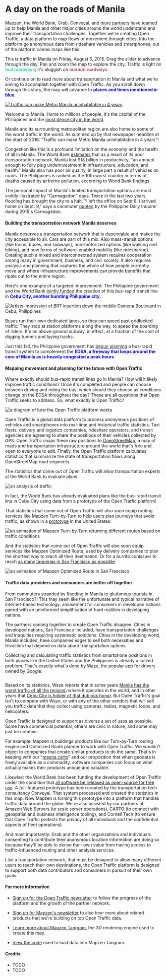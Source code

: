 <h1>A day on the roads of Manila</h1>

Mapzen, the World Bank, Grab, Conveyal, and [more partners](#credits) have teamed up to help Manila and other major cities around the world understand and improve their transportation challenges. Together we're creating Open Traffic, a data platform to map flows of movement through cities. Into the platform go anonymous data from rideshare vehicles and smartphones, out of the platform comes maps like this.

This is traffic in Manila on Friday, August 5, 2015. Drag the slider to advance through the day. Pan and zoom the map to explore the city. Traffic is light on <span style="color: #22dfc2; font-weight: bold;">teal roadways</span>; it's sluggish on <span style="color: #b25476; font-weight: bold;">maroon roadways</span>.

Or continue on to read more about transportation in Manila and what we're aiming to accomplish together with Open Traffic. As you scroll down through this story, the map will advance to <span style="color: blue; font-weight: bold;">places and times mentioned in blue</span>. 

<a href="http://www.philstar.com/headlines/2016/01/04/1539050/traffic-can-make-metro-manila-uninhabitable-4-years"><img src="manila-traffic-headline.png" alt="Traffic can make Metro Manila uninhabitable in 4 years"/></a>

Welcome to Manila. Home to millions of people, it's the capital of the Philippines and the [most dense city in the world](https://en.wikipedia.org/wiki/List_of_cities_by_population_density).

Manila and its surrounding metropolitan region are also home to some of the worst traffic in the world. As summed up by that newspaper headline at the start of 2016: "Traffic can make Metro Manila uninhabitable in 4 years"!

Congestion like this is a profound limitation on the economy and the health of all in Manila. The World Bank [estimates](http://blogs.worldbank.org/eastasiapacific/philippines-traffic-woes-and-road-ahead) that as a result of its poor transportation network, Manila lost $18 billion in productivity, "an amount enough to fully plug underinvestment in infrastructure, education, and health." Manila also has poor air quality, in large part a result of vehicles on roads. The Philippines is ranked as the 10th worst country in terms of deaths caused by airborne pollution, according to World Bank [findings](http://documents.worldbank.org/curated/en/984261468327002120/Transport-for-health-the-global-burden-of-disease-from-motorized-road-transport).

The personal impact of Manila's limited transportation options are most vividly illustrated by "Carmagedon" days. Twice in the last two years, flooding has brought the city to a halt. "I left the office on Sept 8, I arrived home on Sept. 9," says a commuter [quoted](http://newsinfo.inquirer.net/720807/flash-floods-trigger-metro-carmaggedon) by the Philippine Daily Inquirer during 2015's Carmagedon.

<h4>Building the transportation network Manila deserves</h4>

Manila deserves a transportation network that is dependable and makes the city accessible to all. Cars are part of this mix. Also mass-transit options (like trains, buses, and subways), non-motorized options (like walking and biking), and new forms of software-enabled mobility (like ridesharing). Creating such a mixed and interconnected system requires cooperation among many in government, business, and civil society. It also requires analysis and planning that captures the whole of how people currently move and where infrastructure improvements can provide benefits that ripple out to the entire region.

<div class="marker" lat="10.3034" lng="124.0336" zoom="11"></div>

Here's one example of a targeted improvement: The Philippine government and the World Bank [jointly funded](http://www.worldbank.org/en/news/press-release/2014/09/26/philippines-world-bank-approves-financing-for-safe-reliable-and-affordable-transport-in-metro-cebu) the creation of this bus-rapid transit line in <span style="color: blue; font-weight: bold;">Cebu City, another bursting Philippine city</span>.

<img src="Osmena_Blvd_Artists_Impression.jpg" alt="Artists impression of BRT insertion down the middle Osmena Boulevard in Cebu, Philippines">

Buses run their own dedicated lanes, so they can speed past gridlocked traffic. They stop at station platforms along the way, to speed the boarding of riders. It's an above-ground subway, in effect, at a fraction of the cost of digging tunnels and laying tracks.

Just this fall, the Philippine government has [begun planning](http://www.update.ph/2016/09/48-6-kilometer-brt-system-in-metro-manila-approved/9458) a bus-rapid transit system to complement the <span style="color: blue; font-weight: bold;">EDSA, a freeway that loops around the core of Manila as is heavily congested a peak hours</span>.

<div class="marker" lat="14.5613" lng="121.0408" zoom="14" hour="20"></div>

<h4>Mapping movement and planning for the future with Open Traffic</h4>

Where exactly should bus-rapid transit lines go in Manila? How will it likely improve traffic conditions? Once it's completed and people can choose between driving and riding the bus, which should they choose as conditions change on the EDSA throughout the day? These are all questions that Open Traffic seeks to address. So, what exactly is Open Traffic?

<img src="open-traffic-cute-process-diagram.png" alt="a diagram of how the Open Traffic platform works">

Open Traffic is a global data platform to process anonymous positions of vehicles and smartphones into real-time and historical traffic statistics. Taxi fleets, delivery and logistics companies, rideshare operators, and transit agencies are agreeing to share the positions of their vehicles collected by GPS. Open Traffic snaps these raw positions to [OpenStreetMap](https://openstreetmap.org), a map of roads and transportation infrastructure around the world that's free and open to everyone to edit. Finally, the Open Traffic platform calculates statistics that summarize the state of transportation flows along OpenStreetMap road segments.

The statistics that come out of Open Traffic will allow transportation experts at the World Bank to evaluate plans:

<img src="ot-poc-app-friday-5aug2016.png" alt="an analysis of traffic">

In fact, the World Bank has already evaluated plans like the bus-rapid transit line in Cebu City using data from a prototype of the Open Traffic platform!

That statistics that come out of Open Traffic will also soon equip routing services like Mapzen Turn-by-Turn to help users plan journeys that avoid traffic, as shown in a [prototype](https://mapzen.com/blog/speed-tiles/) in the United States:

<img src="valhalla-speed-influenced-routing-example.gif" alt="an animation of Mapzen Turn-by-Turn returning different routes based on traffic conditions">

And the statistics that come out of Open Traffic will also soon equip services like Mapzen Optimized Route, used by delivery companies to plan the shortest way to reach all their destination. Or for a burrito conissuer to reach [as many taquerias in San Francisco as possible](https://mapzen.com/blog/optimized-route/):

<img src="mapzen-optimized-route-animation.gif" alt="an animation of Mapzen Optimized Route in San Francisco">

<h4>Traffic data providers and consumers are better off together</h4>

From commuters stranded by flooding in Manila to gluttonous tourists in San Francisco?! This may seem like the unfortunate and typical narrative of Internet-based technology: amusement for consumers in developed nations paired with an uninformed simplification of hard realities in developing nations.

The partners coming together to create Open Traffic disagree. Cities in developed nations, San Francisco included, have transportation challenges and inequities requiring systematic solutions. Cities in the developing world, Manila included, have companies eager to sell both necessities and frivolities that depend on data about transportation options.

Collecting and calculating traffic statistics from smartphone positions in both places like the United States and the Philippines is already a solved problem. That's exactly what's done by Waze, the popular app for drivers owned by Google:

<img src="waze-headline.png" alt=""/>

Based on its statistics, Waze reports that in some years [Manila has the worst traffic of all the regions](http://www.wheninmanila.com/its-official-metro-manila-has-the-worlds-worst-city-traffic-according-to-global-survey-by-waze/)) where it operates in the world, and in other years that [Cebu City is holder of that dubious honor](http://newsinfo.inquirer.net/815278/traffic-app-waze-names-cebu-as-worst-city-to-drive-in). But Open Traffic's goal isn't to compete with Waze, or with any of the other vendors that will sell you traffic data that they collect using cameras, radios, magnetic loops, and helicopters.

Open Traffic is designed to support as diverse a set of uses as possible. Some have commercial potential, others are civic in nature, and some may just be creative. 

For example: Mapzen is buildings products like our Turn-by-Turn routing engine and Optimized Route planner to work with Open Traffic. We wouldn't object to companies that create similar products to do the same. That's in keeping with our "[magna carto](https://mapzen.com/blog/our-magna-carto/)" and our proposition that when geodata is freely available as a commodity, software companies can focus on what actually makes their products unique and valuable.

Likewise: the World Bank has been funding the development of Open Traffic under the condition that [all software be released as open-source for free use](https://github.com/opentraffic). A full-featured prototype has been created by the transportation tech consultancy Conveyal. That system processed and created the statistics in this map. Now Mapzen is turning this prototype into a platform that handles traffic data around the globe. We're also assisted by our partners at Amazon Web Servers (to scale server operations), CARTO (to connect with geospatial and business intelligence tooling), and Cornell Tech (to ensure that Open Traffic protects the privacy of all individuals and the confidential aspects of fleet operations).

And most importantly: Grab and the other organizations and individuals consenting to contribute their anonymous location information are doing so because they'll be able to derive their own value from having access to traffic-influenced routing and other analysis services.

Like a transportation network, that must be designed to allow many different users to reach their own destinations, the Open Traffic platform is designed to support both data contributors and consumers in pursuit of their own goals.

<h4>For more information</h4>

- [Sign up for the Open Traffic newsletter](http://opentraffic.us14.list-manage.com/subscribe?u=0e6adfcd7ba2f8404e6ea92bc&id=8ab8b0910a) to follow the progress of the platform and the growth of the partner network.

- [Sign up for Mapzen's newsletter](https://mapzen.com/newsletter-signup/) to also hear more about related products that we're building on top Open Traffic data.

- [Learn more about Mapzen Tangram](https://mapzen.com/products/tangram), the 3D rendering engine used to create this map.

- [View the code](https://github.com/mapzen/open-traffic-poc-data-demo) used to load data into Mapzen Tangram.

<h4>Credits</h4>

- TODO
- TODO
<!--
<p class="caption"><a href="http://www.philstar.com/headlines/2016/01/04/1539050/traffic-can-make-metro-manila-uninhabitable-4-years"><i class="fa fa-external-link"></i> An article from the Philippine Star.</a></p>
https://en.wikipedia.org/wiki/Cebu_Bus_Rapid_Transit_System#/media/File:Osmena_Blvd_Artists_Impression.jpg
-->